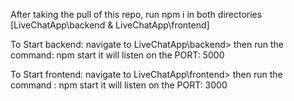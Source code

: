 After taking the pull of this repo, run npm i in both directories [LiveChatApp\backend & LiveChatApp\frontend]

To Start backend:
  navigate to LiveChatApp\backend>
  then run the command: npm start
  it will listen on the PORT: 5000

To Start frontend:
  navigate to LiveChatApp\frontend>
  then run the command : npm start
  it will listen on the PORT: 3000
